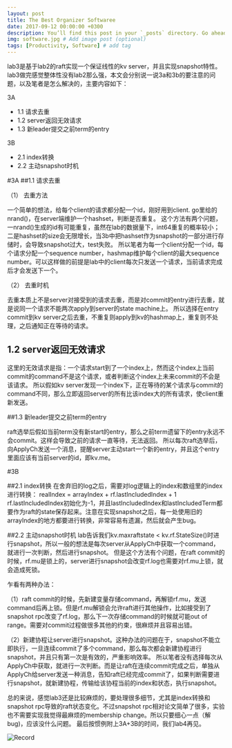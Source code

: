 ```yaml
---
layout: post
title: The Best Organizer Softwaree
date: 2017-09-12 00:00:00 +0300
description: You’ll find this post in your `_posts` directory. Go ahead and edit it and re-build the site to see your changes. # Add post description (optional)
img: software.jpg # Add image post (optional)
tags: [Productivity, Software] # add tag
---
```

lab3是基于lab2的raft实现一个保证线性的kv server，并且实现snapshot特性。lab3做完感觉整体性没有lab2那么强，本文会分别说一说3a和3b的要注意的问题，以及笔者是怎么解决的，主要内容如下：


3A 
+ 1.1 请求去重
+ 1.2 server返回无效请求
+ 1.3 新leader提交之前term的entry


3B 
+ 2.1 index转换
+ 2.2 主动snapshot时机


#3A
##1.1 请求去重


（1） 去重方法


一个简单的想法，给每个client的请求都分配一个id，刚好用到client. go里给的nrand()，在server端维护一个hashset，判断是否重复。
这个方法有两个问题，一nrand()生成的id有可能重复，虽然在lab的数据量下，int64重复的概率较小；二是hashset的size会无限增长，当3b中把hashset作为snapshot的一部分进行存储时，会导致snapshot过大，test失败。
所以笔者为每一个client分配一个id，每个请求分配一个sequence number，hashmap维护每个client的最大sequence number。可以这样做的前提是lab中的client每次只发送一个请求，当前请求完成后才会发送下一个。


（2） 去重时机


去重本质上不是server对接受到的请求去重，而是对commit的entry进行去重，就是说同一个请求不能两次apply到server的state machine上。
所以选择在entry commit到kv server之后去重，不重复则apply到kv的hashmap上，重复则不处理，之后通知正在等待的请求。

## 1.2 server返回无效请求


这里的无效请求是指：一个请求start到了一个index上，然而这个index上当前commit的command不是这个请求，或者判断这个index上未来commit的不会是该请求。
所以假如kv server发现一个index下，正在等待的某个请求与commit的command不同，那么立即返回server的所有比该index大的所有请求，使client重新发送。


##1.3 新leader提交之前term的entry


raft选举后假如当前term没有新start的entry，那么之前term遗留下的entry永远不会commit。这样会导致之前的请求一直等待，无法返回。
所以每次raft选举后，向ApplyCh发送一个消息，提醒server主动start一个新的entry，并且这个entry里面应该有当前server的id，即kv.me。


#3B


##2.1 index转换
在舍弃旧的log之后，需要对log逻辑上的index和数组里的index进行转换：
realIndex = arrayIndex + rf.lastIncludedIndex + 1
rf.lastIncludedIndex初始化为-1，并且lastIncludedIndex和lastIncludedTerm都要作为raft的state保存起来。注意在实现snapshot之后，每一处使用旧的arrayIndex的地方都要进行转换，非常容易有遗漏，然后就会产生bug。


##2.2 主动snapshot时机
lab告诉我们kv.maxraftstate < kv.rf.StateSize()时进行snapshot，所以一般的想法是每次server从ApplyCh中获取一个command，就进行一次判断，然后进行snapshot。
但是这个方法有个问题，在raft commit的时候，rf.mu是锁上的，server进行snapshot会改变rf.log也需要对rf.mu上锁，就会造成死锁。


乍看有两种办法：


（1）raft commit的时候，先新建变量存储command，再解锁rf.mu，发送command后再上锁。但是rf.mu解锁会允许raft进行其他操作，比如接受到了snapshot rpc改变了rf.log，那么下一次存储command的时候就可能out of range。需要对commit过程做很多其他的约束，很麻烦并且容易出错。


（2）新建协程让server进行snapshot。这种办法的问题在于，snapshot不能立即执行，一旦连续commit了多个command，那么每次都会新建协程进行snapshot，并且只有第一次是有效的，严重影响效率。
所以笔者没有选择每次从ApplyCh中获取，就进行一次判断。而是让raft在连续commit完成之后，单独从ApplyCh给server发送一种消息，告知raft已经完成commit了，如果判断需要进行snapshot，就新建协程，传输给该协程当前的index和状态，执行snapshot。


总的来说，感觉lab3还是比较麻烦的，要处理很多细节，尤其是index转换和snapshot rpc导致的raft状态变化。不过snapshot rpc相对论文简单了很多，实验也不需要实现我觉得最麻烦的membership change。所以只要细心一点（解bug)，应该没什么问题。
最后按惯例附上3A+3B的时间，我们lab4再见。
 
 ![Record]({{site.baseurl}}/assets/img/lab3.png)


